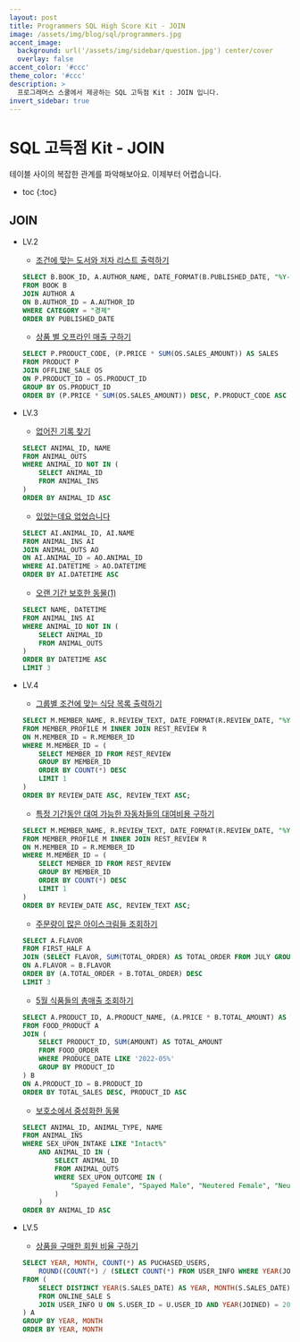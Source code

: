 ```yaml
---
layout: post
title: Programmers SQL High Score Kit - JOIN
image: /assets/img/blog/sql/programmers.jpg
accent_image: 
  background: url('/assets/img/sidebar/question.jpg') center/cover
  overlay: false
accent_color: '#ccc'
theme_color: '#ccc'
description: >
  프로그래머스 스쿨에서 제공하는 SQL 고득점 Kit : JOIN 입니다. 
invert_sidebar: true
---
```


# SQL 고득점 Kit - JOIN

테이블 사이의 복잡한 관계를 파악해보아요. 이제부터 어렵습니다.

* toc
{:toc}


## JOIN

- LV.2
    - [조건에 맞는 도서와 저자 리스트 출력하기](https://school.programmers.co.kr/learn/courses/30/lessons/144854)
    ```sql
    SELECT B.BOOK_ID, A.AUTHOR_NAME, DATE_FORMAT(B.PUBLISHED_DATE, "%Y-%m-%d") AS PUBLISHED_DATE
    FROM BOOK B
    JOIN AUTHOR A
    ON B.AUTHOR_ID = A.AUTHOR_ID
    WHERE CATEGORY = "경제"
    ORDER BY PUBLISHED_DATE
    ```
    - [상품 별 오프라인 매출 구하기](https://school.programmers.co.kr/learn/courses/30/lessons/131533)
    ```sql
    SELECT P.PRODUCT_CODE, (P.PRICE * SUM(OS.SALES_AMOUNT)) AS SALES
    FROM PRODUCT P
    JOIN OFFLINE_SALE OS
    ON P.PRODUCT_ID = OS.PRODUCT_ID
    GROUP BY OS.PRODUCT_ID
    ORDER BY (P.PRICE * SUM(OS.SALES_AMOUNT)) DESC, P.PRODUCT_CODE ASC
    ```
    
- LV.3
    - [없어진 기록 찾기](https://school.programmers.co.kr/learn/courses/30/lessons/59042)
    ```sql
    SELECT ANIMAL_ID, NAME
    FROM ANIMAL_OUTS
    WHERE ANIMAL_ID NOT IN (
        SELECT ANIMAL_ID
        FROM ANIMAL_INS
    )
    ORDER BY ANIMAL_ID ASC
    ```
    - [있었는데요 없었습니다](https://school.programmers.co.kr/learn/courses/30/lessons/59043)
    ```sql
    SELECT AI.ANIMAL_ID, AI.NAME
    FROM ANIMAL_INS AI
    JOIN ANIMAL_OUTS AO
    ON AI.ANIMAL_ID = AO.ANIMAL_ID
    WHERE AI.DATETIME > AO.DATETIME
    ORDER BY AI.DATETIME ASC
    ```
    - [오랜 기간 보호한 동물(1)](https://school.programmers.co.kr/learn/courses/30/lessons/59044)
    ```sql
    SELECT NAME, DATETIME
    FROM ANIMAL_INS AI
    WHERE ANIMAL_ID NOT IN (
        SELECT ANIMAL_ID
        FROM ANIMAL_OUTS
    )
    ORDER BY DATETIME ASC
    LIMIT 3
    ```

- LV.4
    - [그룹별 조건에 맞는 식당 목록 출력하기](https://school.programmers.co.kr/learn/courses/30/lessons/131124)
    ```sql
    SELECT M.MEMBER_NAME, R.REVIEW_TEXT, DATE_FORMAT(R.REVIEW_DATE, "%Y-%m-%d") AS REVIEW_DATE
    FROM MEMBER_PROFILE M INNER JOIN REST_REVIEW R
    ON M.MEMBER_ID = R.MEMBER_ID
    WHERE M.MEMBER_ID = (
        SELECT MEMBER_ID FROM REST_REVIEW
        GROUP BY MEMBER_ID
        ORDER BY COUNT(*) DESC 
        LIMIT 1
    )
    ORDER BY REVIEW_DATE ASC, REVIEW_TEXT ASC;
    ```
    - [특정 기간동안 대여 가능한 자동차들의 대여비용 구하기](https://school.programmers.co.kr/learn/courses/30/lessons/157339)
    ```sql
    SELECT M.MEMBER_NAME, R.REVIEW_TEXT, DATE_FORMAT(R.REVIEW_DATE, "%Y-%m-%d") AS REVIEW_DATE
    FROM MEMBER_PROFILE M INNER JOIN REST_REVIEW R
    ON M.MEMBER_ID = R.MEMBER_ID
    WHERE M.MEMBER_ID = (
        SELECT MEMBER_ID FROM REST_REVIEW
        GROUP BY MEMBER_ID
        ORDER BY COUNT(*) DESC 
        LIMIT 1
    )
    ORDER BY REVIEW_DATE ASC, REVIEW_TEXT ASC;
    ```
    - [주문량이 많은 아이스크림들 조회하기](https://school.programmers.co.kr/learn/courses/30/lessons/133027)
    ```sql
    SELECT A.FLAVOR
    FROM FIRST_HALF A
    JOIN (SELECT FLAVOR, SUM(TOTAL_ORDER) AS TOTAL_ORDER FROM JULY GROUP BY FLAVOR) B
    ON A.FLAVOR = B.FLAVOR
    ORDER BY (A.TOTAL_ORDER + B.TOTAL_ORDER) DESC
    LIMIT 3
    ```
    - [5월 식품들의 총매출 조회하기](https://school.programmers.co.kr/learn/courses/30/lessons/131117)
    ```sql
    SELECT A.PRODUCT_ID, A.PRODUCT_NAME, (A.PRICE * B.TOTAL_AMOUNT) AS TOTAL_SALES
    FROM FOOD_PRODUCT A
    JOIN (
        SELECT PRODUCT_ID, SUM(AMOUNT) AS TOTAL_AMOUNT
        FROM FOOD_ORDER
        WHERE PRODUCE_DATE LIKE '2022-05%'
        GROUP BY PRODUCT_ID
    ) B
    ON A.PRODUCT_ID = B.PRODUCT_ID
    ORDER BY TOTAL_SALES DESC, PRODUCT_ID ASC
    ```
    - [보호소에서 중성화한 동물](https://school.programmers.co.kr/learn/courses/30/lessons/59045)
    ```sql
    SELECT ANIMAL_ID, ANIMAL_TYPE, NAME
    FROM ANIMAL_INS
    WHERE SEX_UPON_INTAKE LIKE "Intact%"
        AND ANIMAL_ID IN (
            SELECT ANIMAL_ID
            FROM ANIMAL_OUTS
            WHERE SEX_UPON_OUTCOME IN (
                "Spayed Female", "Spayed Male", "Neutered Female", "Neutered Male"
            )
        )
    ORDER BY ANIMAL_ID ASC
    ```

- LV.5
    - [상품을 구매한 회원 비율 구하기](https://school.programmers.co.kr/learn/courses/30/lessons/131534)
    ```sql
    SELECT YEAR, MONTH, COUNT(*) AS PUCHASED_USERS,
        ROUND((COUNT(*) / (SELECT COUNT(*) FROM USER_INFO WHERE YEAR(JOINED) = 2021)), 1) AS PUCHASED_RATIO
    FROM (
        SELECT DISTINCT YEAR(S.SALES_DATE) AS YEAR, MONTH(S.SALES_DATE) AS MONTH, U.USER_ID
        FROM ONLINE_SALE S
        JOIN USER_INFO U ON S.USER_ID = U.USER_ID AND YEAR(JOINED) = 2021
    ) A
    GROUP BY YEAR, MONTH
    ORDER BY YEAR, MONTH
    ```    
